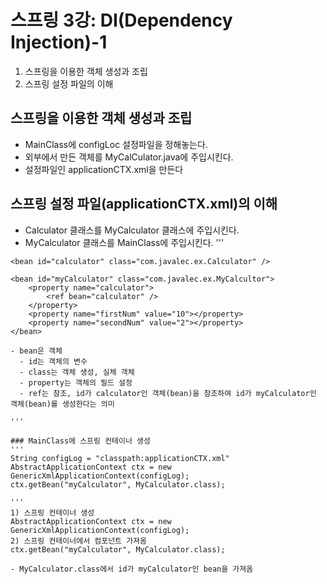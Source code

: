 ﻿# 스프링 3강: DI(Dependency Injection)-1
1. 스프링을 이용한 객체 생성과 조립
2. 스프링 설정 파일의 이해

## 스프링을 이용한 객체 생성과 조립
- MainClass에 configLoc 설정파일을 정해놓는다.
- 외부에서 만든 객체를 MyCalCulator.java에 주입시킨다.
- 설정파일인 applicationCTX.xml을 만든다

## 스프링 설정 파일(applicationCTX.xml)의 이해
- Calculator 클래스를 MyCalculator 클래스에 주입시킨다.
- MyCalculator 클래스를 MainClass에 주입시킨다.
'''

<?xml version="1.0" encoding="UTF-8"?>
<beans xmlns="http://www.springframework.org/schema/beans"
	xmlns:xsi="http://www.w3.org/2001/XMLSchema-instance"
	xsi:schemaLocation="http://www.springframework.org/schema/beans http://www.springframework.org/schema/bean/spring-beans.xsd">

	<bean id="calculator" class="com.javalec.ex.Calculator" />
	
	<bean id="myCalculator" class="com.javalec.ex.MyCalcultor">
		<property name="calculator">
			<ref bean="calculator" />
		</property>
		<property name="firstNum" value="10"></property>
		<property name="secondNum" value="2"></property>
	</bean>

</beans>

```
- bean은 객체
  - id는 객체의 변수
  - class는 객체 생성, 실체 객체
  - property는 객체의 필드 설정
  - ref는 참조, id가 calculator인 객체(bean)을 참조하여 id가 myCalculator인 객체(bean)를 생성한다는 의미

'''

### MainClass에 스프링 컨테이너 생성
'''
String configLog = "classpath:applicationCTX.xml"
AbstractApplicationContext ctx = new GenericXmlApplicationContext(configLog);
ctx.getBean("myCalculator", MyCalculator.class);

'''
1) 스프링 컨테이너 생성
AbstractApplicationContext ctx = new GenericXmlApplicationContext(configLog);
2) 스프링 컨테이너에서 컴포넌트 가져옴
ctx.getBean("myCalculator", MyCalculator.class);

- MyCalculator.class에서 id가 myCalculator인 bean을 가져옴

